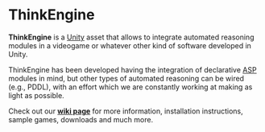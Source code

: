 # ThinkEngine

**ThinkEngine** is a [Unity](https://unity.com/) asset that allows to integrate automated reasoning modules in a videogame or whatever other kind of software developed in Unity. 

ThinkEngine has been developed having the integration of declarative [ASP](https://en.wikipedia.org/wiki/Answer_set_programming) modules in mind, but other types of automated reasoning can be wired (e.g., PDDL), with an effort which we are constantly working at making as light as possible. 

Check out our **[wiki page](https://github.com/DeMaCS-UNICAL/ThinkEngine/wiki)** for more information, installation instructions, sample games, downloads and much more.
